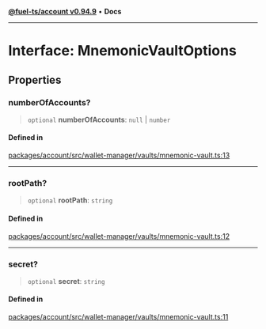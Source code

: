 [**@fuel-ts/account v0.94.9**](../index.md) • **Docs**

***

# Interface: MnemonicVaultOptions

## Properties

### numberOfAccounts?

> `optional` **numberOfAccounts**: `null` \| `number`

#### Defined in

[packages/account/src/wallet-manager/vaults/mnemonic-vault.ts:13](https://github.com/FuelLabs/fuels-ts/blob/6074ab538bfb9e8b48e10c710d2d5944a3027bc5/packages/account/src/wallet-manager/vaults/mnemonic-vault.ts#L13)

***

### rootPath?

> `optional` **rootPath**: `string`

#### Defined in

[packages/account/src/wallet-manager/vaults/mnemonic-vault.ts:12](https://github.com/FuelLabs/fuels-ts/blob/6074ab538bfb9e8b48e10c710d2d5944a3027bc5/packages/account/src/wallet-manager/vaults/mnemonic-vault.ts#L12)

***

### secret?

> `optional` **secret**: `string`

#### Defined in

[packages/account/src/wallet-manager/vaults/mnemonic-vault.ts:11](https://github.com/FuelLabs/fuels-ts/blob/6074ab538bfb9e8b48e10c710d2d5944a3027bc5/packages/account/src/wallet-manager/vaults/mnemonic-vault.ts#L11)
